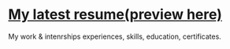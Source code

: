 # [My latest resume(preview here)](https://github.com/jovana-marceta/resume/raw/master/JovanaMar%C4%8DetaResume.pdf) 

My work & intenrships experiences, skills, education, certificates.
